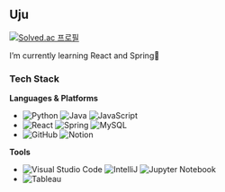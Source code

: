 ## Uju 
[![Solved.ac 프로필](http://mazassumnida.wtf/api/mini/generate_badge?boj=pepper_mis)](https://solved.ac/pepper_mis)

I’m currently learning React and Spring🌱

### Tech Stack
**Languages & Platforms**

- ![Python](https://img.shields.io/badge/-Python-333333?style=flat&logo=python) ![Java](https://img.shields.io/badge/-Java-333333?style=flat&logo=Java&logoColor=007396) ![JavaScript](https://img.shields.io/badge/-JavaScript-333333?style=flat&logo=javascript)  
- ![React](https://img.shields.io/badge/-React-333333?style=flat&logo=react) ![Spring](https://img.shields.io/badge/-Spring-333333?style=flat&logo=spring) ![MySQL](https://img.shields.io/badge/-MySQL-333333?style=flat&logo=mysql)
- ![GitHub](https://img.shields.io/badge/-GitHub-333333?style=flat&logo=github) ![Notion](https://img.shields.io/badge/-Notion-333333?style=flat&logo=notion)

**Tools**
- ![Visual Studio Code](https://img.shields.io/badge/-Visual%20Studio%20Code-333333?style=flat&logo=visual-studio-code&logoColor=007ACC) ![IntelliJ](https://img.shields.io/badge/-IntelliJ-333333?style=flat&logo=intellij) ![Jupyter Notebook](https://img.shields.io/badge/-Jupyter%20Notebook-333333?style=flat&logo=jupyter-notebook)
- ![Tableau](https://img.shields.io/badge/-Tableau-333333?style=flat&logo=tableau)


<!--
**black-pepper/black-pepper** is a ✨ _special_ ✨ repository because its `README.md` (this file) appears on your GitHub profile.

Here are some ideas to get you started:

- 🔭 I’m currently working on ...
- 🌱 I’m currently learning ...
- 👯 I’m looking to collaborate on ...
- 🤔 I’m looking for help with ...
- 💬 Ask me about ...
- 📫 How to reach me: ...
- 😄 Pronouns: ...
- ⚡ Fun fact: ...
-->
